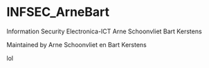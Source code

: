 # INFSEC_ArneBart
Information Security Electronica-ICT Arne Schoonvliet Bart Kerstens

Maintained by Arne Schoonvliet en Bart Kerstens

lol
